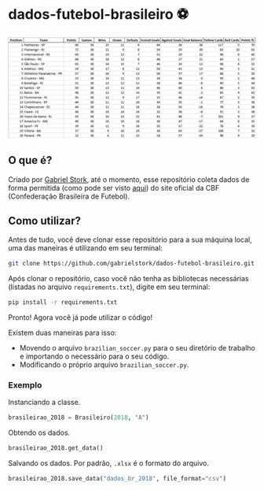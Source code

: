 # dados-futebol-brasileiro :soccer:

![Exemplo](https://github.com/gabrielstork/dados-futebol-brasileiro/blob/main/images/xlsx_file_example.PNG)

## O que é?

Criado por [Gabriel Stork](https://github.com/gabrielstork), até o momento, esse repositório coleta dados de forma permitida (como pode ser visto [aqui](https://www.cbf.com.br/robots.txt)) do site oficial da CBF (Confederação Brasileira de Futebol).

## Como utilizar?

Antes de tudo, você deve clonar esse repositório para a sua máquina local, uma das maneiras é utilizando em seu terminal:

```sh
git clone https://github.com/gabrielstork/dados-futebol-brasileiro.git
```

Após clonar o repositório, caso você não tenha as bibliotecas necessárias (listadas no arquivo `requirements.txt`), digite em seu terminal:

```sh
pip install -r requirements.txt
```

Pronto! Agora você já pode utilizar o código!

Existem duas maneiras para isso:

* Movendo o arquivo `brazilian_soccer.py` para o seu diretório de trabalho e importando o necessário para o seu código.
* Modificando o próprio arquivo `brazilian_soccer.py`.

### Exemplo

Instanciando a classe.

```python
brasileirao_2018 = Brasileiro(2018, "A")
```

Obtendo os dados.

```python
brasileirao_2018.get_data()
```

Salvando os dados. Por padrão, `.xlsx` é o formato do arquivo.

```python
brasileirao_2018.save_data("dados_br_2018", file_format="csv")
```